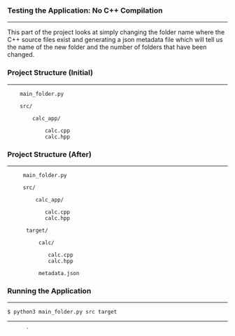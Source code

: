 ### Testing the Application: No C++ Compilation
---

This part of the project looks at simply changing the folder name where the C++ source files exist and generating a json metadata file
which will tell us the name of the new folder and the number of folders that have been changed.

### Project Structure (Initial)
---

        main_folder.py
        
        src/
        
            calc_app/
            
                calc.cpp
                calc.hpp
                
                
### Project Structure (After)
---
   
   
         main_folder.py
        
         src/
        
             calc_app/
            
                calc.cpp
                calc.hpp
                
          target/
          
              calc/
              
                 calc.cpp
                 calc.hpp
                 
              metadata.json
              
          
### Running the Application
---

`$ python3 main_folder.py src target`

---
              
              
             
   
   
          `
                
                
